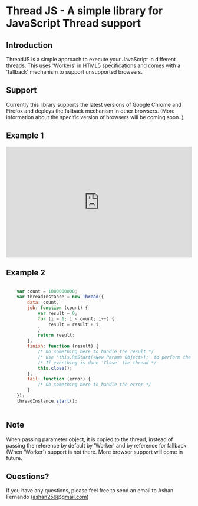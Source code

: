 Thread JS - A simple library for JavaScript Thread support 
==================================================

Introduction
--------------------------------------

ThreadJS is a simple approach to execute your JavaScript in different threads. This uses 'Workers' in HTML5 specifications and comes with a 'fallback' mechanism to support unsupported browsers.


Support
--------------------------------------
Currently this library supports the latest versions of Google Chrome and Firefox and deploys the fallback mechanism in other browsers. (More information about the specific version of browsers will be coming soon..)


Example 1
----------

<iframe width="100%" height="300" src="http://jsfiddle.net/ashanfer/D2qPV/10/embedded/" allowfullscreen="allowfullscreen" frameborder="0"></iframe>


Example 2
----------

```javascript

	var count = 1000000000;
	var threadInstance = new Thread({
		data: count,
		job: function (count) {
			var result = 0;
			for (i = 1; i < count; i++) {
				result = result + i;
			}
			return result;
		},
		finish: function (result) {
			/* Do something here to handle the result */
			/* Use 'this.ReStart(<New Params Object>);' to perform the execution again without closing the Thread*/
			/* If everthing is done 'Close' the thread */
			this.close();
		},
		fail: function (error) {
			/* Do something here to handle the error */
		}
	});
	threadInstance.start();
	
```

Note
--------------------------------------
When passing parameter object, it is copied to the thread, instead of passing the reference by default by 'Worker' and by reference for fallback (When 'Worker') support is not there.
More browser support will come in future.

Questions?
----------

If you have any questions, please feel free to send an email to Ashan Fernando (ashan256@gmail.com)
